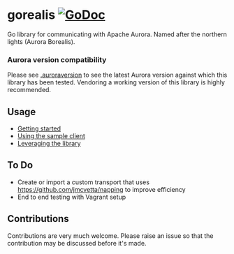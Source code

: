 # gorealis [![GoDoc](https://godoc.org/github.com/rdelval/gorealis?status.svg)](https://godoc.org/github.com/rdelval/gorealis)

Go library for communicating with Apache Aurora.
Named after the northern lights (Aurora Borealis).

### Aurora version compatibility
Please see [.auroraversion](./.auroraversion) to see the latest Aurora version against which this
library has been tested. Vendoring a working version of this library is highly recommended.

## Usage

* [Getting started](docs/getting-started.md)
* [Using the sample client](docs/using-the-sample-client.md)
* [Leveraging the library](docs/leveraging-the-library.md)

## To Do
* Create or import a custom transport that uses https://github.com/jmcvetta/napping to improve efficiency
* End to end testing with Vagrant setup

## Contributions
Contributions are very much welcome. Please raise an issue so that the contribution may be discussed before it's made.